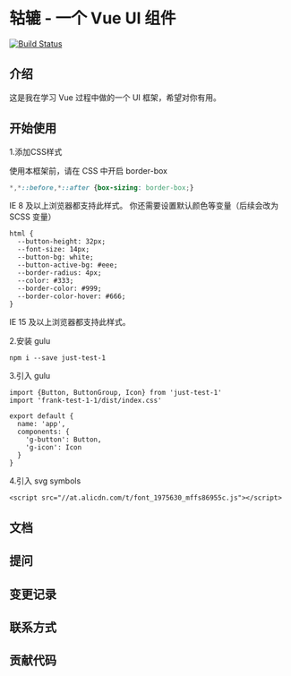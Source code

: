 # 轱辘 - 一个 Vue UI 组件
[![Build Status](https://travis-ci.com/JaniceZD/gulu-demo.svg?branch=master)](https://travis-ci.com/JaniceZD/gulu-demo)

## 介绍
这是我在学习 Vue 过程中做的一个 UI 框架，希望对你有用。

## 开始使用
1.添加CSS样式

使用本框架前，请在 CSS 中开启 border-box
```css
*,*::before,*::after {box-sizing: border-box;}
```
IE 8 及以上浏览器都支持此样式。
你还需要设置默认颜色等变量（后续会改为 SCSS 变量）
```
html {
  --button-height: 32px;
  --font-size: 14px;
  --button-bg: white;
  --button-active-bg: #eee;
  --border-radius: 4px;
  --color: #333;
  --border-color: #999;
  --border-color-hover: #666;
}
```
IE 15 及以上浏览器都支持此样式。

2.安装 gulu
```
npm i --save just-test-1
```
3.引入 gulu
```
import {Button, ButtonGroup, Icon} from 'just-test-1'
import 'frank-test-1-1/dist/index.css'

export default {
  name: 'app',
  components: {
    'g-button': Button,
    'g-icon': Icon
  }
}
```
4.引入 svg symbols
```
<script src="//at.alicdn.com/t/font_1975630_mffs86955c.js"></script>
```


## 文档

## 提问

## 变更记录

## 联系方式

## 贡献代码